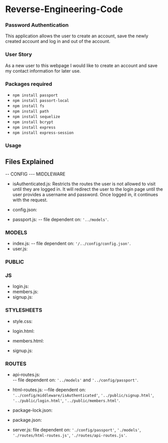 # Reverse-Engineering-Code

### Password Authentication 
This application allows the user to create an account, save the newly created account and log in and out of the account.

### User Story 
As a new user to this webpage I would like to create an account and save my contact information for later use.

### Packages required 
* `npm install passport`
* `npm install passort-local`
* `npm install fs`
* `npm install path`
* `npm install sequelize`
* `npm install bcrypt`
* `npm install express`
* `npm install express-session`

### Usage 


## Files Explained
-- CONFIG
 --- MIDDLEWARE   
* isAuthenticated.js: Restricts the routes the user is not allowed to visit until they are logged in. It will redirect the user to the login page until the user provides a username and password. Once logged in, it continues with the request.

* config.json: 

* passport.js: 
-- file dependent on: `'../models'`.

### MODELS
* index.js: 
-- file dependent on: `'/../config/config.json'`.
* user.js:

### PUBLIC
### JS
* login.js:
* members.js:
* signup.js:
### STYLESHEETS
* style.css:

* login.html:
* members.html:
* signup.js:

### ROUTES
* api-routes.js:  
-- file dependent on: `'../models'` and `'../config/passport'`.
* html-routes.js: 
--file dependent on: `'../config/middleware/isAuthenticated'`, `'../public/signup.html'`, `'../public/login.html'`, `'../public/members.html'`.

* package-lock.json: 
* package.json: 

* server.js: file dependent on: `'./config/passport'`, `'./models'`, `'./routes/html-routes.js'`, `'./routes/api-routes.js'`.








